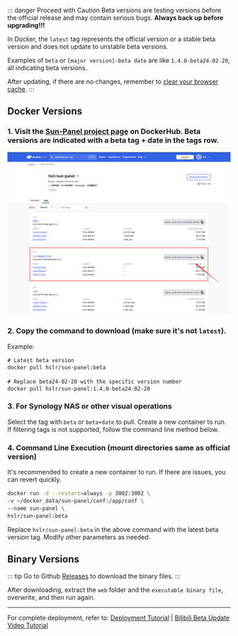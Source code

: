 
::: danger Proceed with Caution
Beta versions are testing versions before the official release and may contain serious bugs. **Always back up before upgrading!!!**

In Docker, the `latest` tag represents the official version or a stable beta version and does not update to unstable beta versions.

Examples of `beta` or `[major version]-beta date` are like `1.4.0-beta24-02-20`, all indicating beta versions.

After updating, if there are no changes, remember to [clear your browser cache](https://blog.csdn.net/m0_46156566/article/details/108519629).
:::

## Docker Versions

### 1. Visit the [Sun-Panel project page](https://hub.docker.com/r/hslr/sun-panel/tags) on DockerHub. Beta versions are indicated with a beta tag + date in the tags row.

![](/images/update_log/docker_hub_beta.png)

### 2. Copy the command to download (make sure it's not `latest`).

Example:
```
# Latest beta version
docker pull hslr/sun-panel:beta

# Replace beta24-02-20 with the specific version number
docker pull hslr/sun-panel:1.4.0-beta24-02-20
```

### 3. For Synology NAS or other visual operations
Select the tag with `beta` or `beta+date` to pull. Create a new container to run. If filtering tags is not supported, follow the command line method below.

### 4. Command Line Execution (mount directories same as official version)
It's recommended to create a new container to run. If there are issues, you can revert quickly.
```sh
docker run -d --restart=always -p 3002:3002 \
-v ~/docker_data/sun-panel/conf:/app/conf \
--name sun-panel \
hslr/sun-panel:beta
```
Replace `hslr/sun-panel:beta` in the above command with the latest beta version tag. Modify other parameters as needed.


## Binary Versions

::: tip
Go to Github [Releases](https://github.com/hslr-s/sun-panel/releases) to download the binary files.
:::

After downloading, extract the `web` folder and the `executable binary file`, overwrite, and then run again.

----
For complete deployment, refer to: [Deployment Tutorial](../usage/quick_deploy) | [Bilibili Beta Update Video Tutorial](https://www.bilibili.com/video/BV1ke411y7B5)